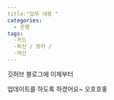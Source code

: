 ```yaml
---
title:"업무 내용 "
categories:
  - 은행 
tags:
  -카드  
  -투신 / 방카 / 
  -여신   
---
```


깃허브 블로그에 이제부터 

업데이트를 하도록 하겠어요~ 오호호홓 


